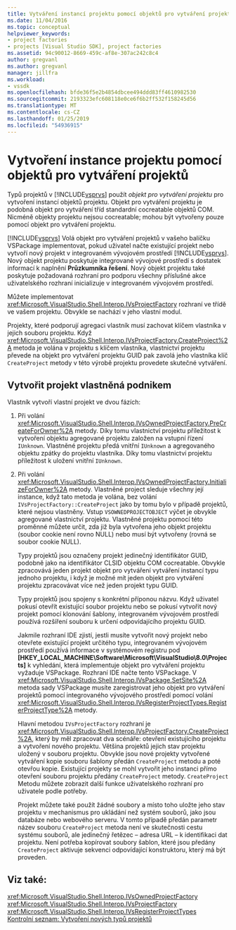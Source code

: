 ```yaml
---
title: Vytváření instancí projektu pomocí objektů pro vytváření projektů | Dokumentace Microsoftu
ms.date: 11/04/2016
ms.topic: conceptual
helpviewer_keywords:
- project factories
- projects [Visual Studio SDK], project factories
ms.assetid: 94c90012-8669-459c-af8e-307ac242c8c4
author: gregvanl
ms.author: gregvanl
manager: jillfra
ms.workload:
- vssdk
ms.openlocfilehash: bfde36f5e2b4854dbcee494ddd83ff4610982530
ms.sourcegitcommit: 2193323efc608118e0ce6f6b2ff532f158245d56
ms.translationtype: MT
ms.contentlocale: cs-CZ
ms.lasthandoff: 01/25/2019
ms.locfileid: "54936915"
---
```

# <a name="create-project-instances-by-using-project-factories"></a>Vytvoření instance projektu pomocí objektů pro vytváření projektů
Typů projektů v [!INCLUDE[vsprvs](../../code-quality/includes/vsprvs_md.md)] použít *objekt pro vytváření projektu* pro vytvoření instancí objektů projektu. Objekt pro vytváření projektu je podobná objekt pro vytváření tříd standardní cocreatable objektů COM. Nicméně objekty projektu nejsou cocreatable; mohou být vytvořeny pouze pomocí objekt pro vytváření projektu.  
  
 [!INCLUDE[vsprvs](../../code-quality/includes/vsprvs_md.md)] Volá objekt pro vytváření projektů v vašeho balíčku VSPackage implementovat, pokud uživatel načte existující projekt nebo vytvoří nový projekt v integrovaném vývojovém prostředí [!INCLUDE[vsprvs](../../code-quality/includes/vsprvs_md.md)]. Nový objekt projektu poskytuje integrované vývojové prostředí s dostatek informací k naplnění **Průzkumníka řešení**. Nový objekt projektu také poskytuje požadovaná rozhraní pro podporu všechny příslušné akce uživatelského rozhraní inicializuje v integrovaném vývojovém prostředí.  
  
 Můžete implementovat <xref:Microsoft.VisualStudio.Shell.Interop.IVsProjectFactory> rozhraní ve třídě ve vašem projektu. Obvykle se nachází v jeho vlastní modul.  
  
 Projekty, které podporují agregaci vlastník musí zachovat klíčem vlastníka v jejich souboru projektu. Když <xref:Microsoft.VisualStudio.Shell.Interop.IVsProjectFactory.CreateProject%2A> metoda je volána v projektu s klíčem vlastníka, vlastnictví projektu převede na objekt pro vytváření projektu GUID pak zavolá jeho vlastníka klíč `CreateProject` metody v této výrobě projektu provedete skutečné vytváření.  
  
## <a name="create-an-owned-project"></a>Vytvořit projekt vlastněná podnikem  
 Vlastník vytvoří vlastní projekt ve dvou fázích:  
  
1. Při volání <xref:Microsoft.VisualStudio.Shell.Interop.IVsOwnedProjectFactory.PreCreateForOwner%2A> metody. Díky tomu vlastnictví projektu příležitost k vytvoření objektu agregované projektu založen na vstupní řízení `IUnknown`. Vlastněné projektu předá vnitřní `IUnknown` a agregovaného objektu zpátky do projektu vlastníka. Díky tomu vlastnictví projektu příležitost k uložení vnitřní `IUnknown`.  
  
2. Při volání <xref:Microsoft.VisualStudio.Shell.Interop.IVsOwnedProjectFactory.InitializeForOwner%2A> metody. Vlastněné project sleduje všechny její instance, když tato metoda je volána, bez volání `IVsProjectFactory::CreateProject` jako by tomu bylo v případě projektů, které nejsou vlastněny. Vstup `VSOWNEDPROJECTOBJECT` výčet je obvykle agregované vlastnictví projektu. Vlastněné projektu pomocí této proměnné můžete určit, zda již byla vytvořena jeho objekt projektu (soubor cookie není rovno NULL) nebo musí být vytvořeny (rovná se soubor cookie NULL).  
  
   Typy projektů jsou označeny projekt jedinečný identifikátor GUID, podobně jako na identifikátor CLSID objektu COM cocreatable. Obvykle zpracovává jeden projekt objekt pro vytváření vytváření instancí typu jednoho projektu, i když je možné mít jeden objekt pro vytváření projektu zpracovávat více než jeden projekt typu GUID.  
  
   Typy projektů jsou spojeny s konkrétní příponou názvu. Když uživatel pokusí otevřít existující soubor projektu nebo se pokusí vytvořit nový projekt pomocí klonování šablony, integrovaném vývojovém prostředí používá rozšíření souboru k určení odpovídajícího projektu GUID.  
  
   Jakmile rozhraní IDE zjistí, jestli musíte vytvořit nový projekt nebo otevřete existující projekt určitého typu, integrovaném vývojovém prostředí používá informace v systémovém registru pod **[HKEY_LOCAL_MACHINE\Software\Microsoft\VisualStudio\8.0\Projects]**  k vyhledání, která implementuje objekt pro vytváření projektu vyžaduje VSPackage. Rozhraní IDE načte tento VSPackage. V <xref:Microsoft.VisualStudio.Shell.Interop.IVsPackage.SetSite%2A> metoda sady VSPackage musíte zaregistrovat jeho objekt pro vytváření projektů pomocí integrovaného vývojového prostředí pomocí volání <xref:Microsoft.VisualStudio.Shell.Interop.IVsRegisterProjectTypes.RegisterProjectType%2A> metody.  
  
   Hlavní metodou `IVsProjectFactory` rozhraní je <xref:Microsoft.VisualStudio.Shell.Interop.IVsProjectFactory.CreateProject%2A>, který by měl zpracovat dva scénáře: otevření existujícího projektu a vytvoření nového projektu. Většina projektů jejich stav projektu uložený v souboru projektu. Obvykle jsou nové projekty vytvořené vytváření kopie souboru šablony předán `CreateProject` metodu a poté otevřou kopie. Existující projekty se mohl vytvořit jeho instanci přímo otevření souboru projektu předány `CreateProject` metody. `CreateProject` Metodu můžete zobrazit další funkce uživatelského rozhraní pro uživatele podle potřeby.  
  
   Projekt můžete také použít žádné soubory a místo toho uložte jeho stav projektu v mechanismus pro ukládání než systém souborů, jako jsou databáze nebo webového serveru. V tomto případě předán parametr název souboru `CreateProject` metoda není ve skutečnosti cestu systému souborů, ale jedinečný řetězec – adresa URL – k identifikaci dat projektu. Není potřeba kopírovat soubory šablon, které jsou předány `CreateProject` aktivuje sekvenci odpovídající konstruktoru, který má být proveden.  
  
## <a name="see-also"></a>Viz také:  
 <xref:Microsoft.VisualStudio.Shell.Interop.IVsOwnedProjectFactory>   
 <xref:Microsoft.VisualStudio.Shell.Interop.IVsProjectFactory>   
 <xref:Microsoft.VisualStudio.Shell.Interop.IVsRegisterProjectTypes>   
 [Kontrolní seznam: Vytvoření nových typů projektů](../../extensibility/internals/checklist-creating-new-project-types.md)